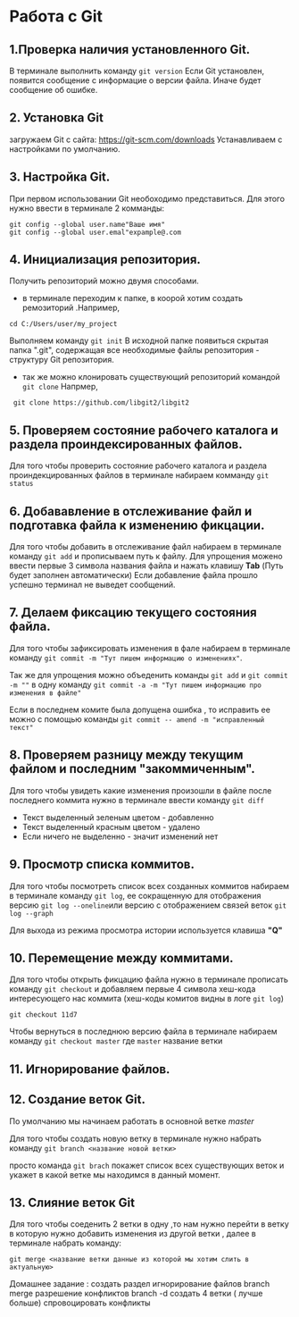 # Работа с Git
## 1.Проверка наличия установленного Git.
В терминале выполнить команду `git version`
Если Git установлен, появится сообщение с информацие о версии файла. Иначе будет сообщение об ошибке.

## 2. Установка Git
загружаем Git  с сайта: https://git-scm.com/downloads
Устанавливаем с настройками по умолчанию.

## 3. Настройка Git.
При первом использовании Git  необоходимо представиться. 
Для этого нужно ввести в терминале 2 комманды:
```
git config --global user.name"Ваше имя"
git config --global user.emal"expample@.com
```
## 4. Инициализация репозитория.
Получить репозиторий можно двумя способами. 
* в терминале переходим к папке, в коорой хотим создать ремозиторий .Например,
```
cd C:/Users/user/my_project
```
Выполняем команду `git init`
В исходной папке появиться скрытая папка ".git", содержащая все необходимые файлы репозитория - структуру Git репозитория.
* так же можно клонировать существующий репозиторий командой `git clone` Напрмер,
```
 git clone https://github.com/libgit2/libgit2
 ```

## 5. Проверяем состояние рабочего каталога и раздела проиндексированных файлов.
Для того чтобы проверить состояние рабочего каталога и раздела проиндекцированных файлов в терминале набираем комманду `git status` 

## 6. Добававление  в отслеживание файл и подготавка файла к изменению фикцации.
Для того чтобы добавить в отслеживание файл набираем в терминале команду `git add` и прописываем путь к файлу. Для упрощения можено ввести первые 3 символа названия файла и нажать клавишу **Tab** (Путь будет заполнен автоматически) Если добавление файла прошло успешно терминал не выведет сообщений.

## 7. Делаем фиксацию текущего состояния файла.
Для того чтобы зафиксировать изменения в фале набираем в терминале команду `git commit -m "Тут пишем информацию о изменениях"`.

Так же для упрощения можно объеденить команды `git add`  и `git commit -m ""` в одну команду `git commit -a -m "Тут пишем информацию про изменения в файле" `

Если в последнем комите была допущена ошибка , то исправить ее можно с помощью команды `git commit -- amend -m "исправленный текст"`

## 8. Проверяем разницу между текущим файлом и последним "закоммиченным".
Для того чтобы увидеть какие изменения произошли в файле после последнего коммита нужно в терминале ввести команду `git diff`
* Текст выделенный зеленым цветом - добавленно 
* Текст выделенный красным цветом - удалено
* Если ничего не выделенно - значит изменений нет

## 9. Просмотр списка коммитов.
Для того чтобы посмотреть список всех созданных коммитов набираем в терминале команду `git log`, ее сокращенную для отображения версию `git log --oneline`или версию с отображением связей веток `git log --graph`

Для выхода из режима просмотра истории используется клавиша 
**"Q"**

## 10. Перемещение между коммитами.
Для того чтобы открыть фикцацию файла нужно в терминале прописать команду `git checkout` и добавляем первые 4 символа хеш-кода интересующего нас коммита (хеш-коды комитов видны в логе `git log`)

```
git checkout 11d7
```

Чтобы вернуться в последнюю версию файла в терминале набираем команду `git checkout master` где `master` название ветки  

## 11. Игнорирование файлов.

## 12. Создание веток Git.
По умолчанию мы начинаем работать в основной ветке *master*
 
Для того чтобы создать новую ветку в терминале нужно набрать команду `git branch <название новой ветки> ` 

просто команда `git brach` покажет список всех существующих веток и укажет в какой ветке мы находимся в данный момент.

## 13. Слияние веток Git
Для того чтобы соеденить 2 ветки в одну ,то нам нужно перейти в ветку в которую нужно добавить изменения из другой ветки , далее в терминале набрать команду: 

`git merge <название ветки данные из которой мы хотим слить в актуальную>`

Домашнее задание : создать раздел игнорирование файлов 
branch
merge
разрешение конфликтов 
branch -d
создать 4 ветки ( лучше больше)
спровоцировать конфликты 